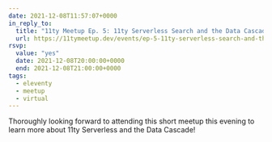 ```yaml
---
date: 2021-12-08T11:57:07+0000
in_reply_to:
  title: "11ty Meetup Ep. 5: 11ty Serverless Search and the Data Cascade"
  url: https://11tymeetup.dev/events/ep-5-11ty-serverless-search-and-the-data-cascade/
rsvp:
  value: "yes"
  date: 2021-12-08T20:00:00+0000
  end: 2021-12-08T21:00:00+0000
tags:
  - eleventy
  - meetup
  - virtual
---
```


Thoroughly looking forward to attending this short meetup this evening to learn more about 11ty Serverless and the Data Cascade!
